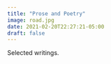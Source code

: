```yaml
---
title: "Prose and Poetry"
image: road.jpg
date: 2021-02-20T22:27:21-05:00
draft: false
---
```


Selected writings.